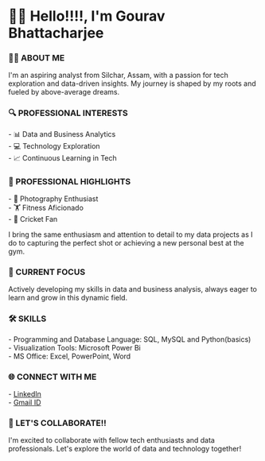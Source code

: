 <h1>👋🏻 Hello!!!!, I'm Gourav Bhattacharjee</h1>
<h3>🙋🏻 ABOUT ME</h3>

I'm an aspiring analyst from Silchar, Assam, with a passion for tech exploration and data-driven insights. My journey is shaped by my roots and fueled by above-average dreams.

<h3>🔍 PROFESSIONAL INTERESTS</h3>
- 📊 Data and Business Analytics<br>
- 💻 Technology Exploration<br>
- 📈 Continuous Learning in Tech

<h3>🌟 PROFESSIONAL HIGHLIGHTS</h3>
- 📸 Photography Enthusiast<br>
- 🏋️ Fitness Aficionado<br>
- 🏏 Cricket Fan

I bring the same enthusiasm and attention to detail to my data projects as I do to capturing the perfect shot or achieving a new personal best at the gym.

<h3>🎯 CURRENT FOCUS</h3>

Actively developing my skills in data and business analysis, always eager to learn and grow in this dynamic field.

<h3>🛠️ SKILLS</h3>
- Programming and Database Language: SQL, MySQL and Python(basics)<br>
- Visualization Tools: Microsoft Power Bi<br>
- MS Office: Excel, PowerPoint, Word

<h3>🌐 CONNECT WITH ME</h3>
- <a href="www.linkedin.com/in/gourav-bhattacharjee-a133b9295">LinkedIn</a><br>
- <a href="gouravbhattofficial@gmail.com">Gmail ID</a>

<h3>🤝 LET'S COLLABORATE!!</h3>
I'm excited to collaborate with fellow tech enthusiasts and data professionals. Let's explore the world of data and technology together!

<!---
Gourav-Bhatt/Gourav-Bhatt is a ✨ special ✨ repository because its `README.md` (this file) appears on your GitHub profile.
You can click the Preview link to take a look at your changes.
--->

